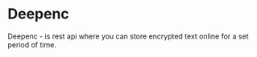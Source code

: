 # Deepenc

Deepenc - is rest api where you can store encrypted text online for a set period of time.